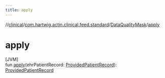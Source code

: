 ```yaml
---
title: apply
---
```

//[clinical](../../../index.html)/[com.hartwig.actin.clinical.feed.standard](../index.html)/[DataQualityMask](index.html)/[apply](apply.html)



# apply



[JVM]\
fun [apply](apply.html)(ehrPatientRecord: [ProvidedPatientRecord](../-provided-patient-record/index.html)): [ProvidedPatientRecord](../-provided-patient-record/index.html)




